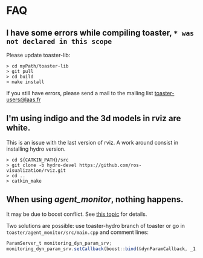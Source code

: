 # FAQ

## I have some errors while compiling toaster, `* was not declared in this scope`

Please update toaster-lib:
```shell
> cd myPath/toaster-lib
> git pull
> cd build
> make install
```

If you still have errors, please send a mail to the mailing list toaster-users@laas.fr

## I'm using indigo and the 3d models in rviz are white.

This is an issue with the last version of rviz. A work around consist in installing hydro version.

```shell
> cd ${CATKIN_PATH}/src
> git clone -b hydro-devel https://github.com/ros-visualization/rviz.git
> cd ..
> catkin_make
```

## When using _agent_monitor_, nothing happens.

It may be due to boost conflict. See [this topic](http://answers.ros.org/question/173940/compiling-with-dynamic_reconfigure-server-code-leads-to-deadlock/) for details.

Two solutions are possible: use toaster-hydro branch of toaster or go in `toaster/agent_monitor/src/main.cpp` and comment lines:

```javascript
ParamServer_t monitoring_dyn_param_srv;
monitoring_dyn_param_srv.setCallback(boost::bind(&dynParamCallback, _1, _2));
```